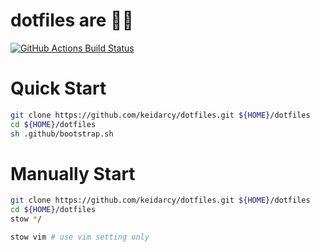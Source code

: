 # dotfiles are 🦄🦄
[![GitHub Actions Build Status](https://github.com/keidarcy/dotfiles/workflows/test%20dotfiles/badge.svg)](https://github.com/keidarcy/dotfiles/actions?workflow=test%20dotfiles)

# Quick Start

```sh
git clone https://github.com/keidarcy/dotfiles.git ${HOME}/dotfiles
cd ${HOME}/dotfiles
sh .github/bootstrap.sh
```

# Manually Start

```sh
git clone https://github.com/keidarcy/dotfiles.git ${HOME}/dotfiles
cd ${HOME}/dotfiles
stow */
```

```sh
stow vim # use vim setting only
```
